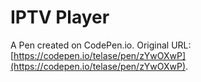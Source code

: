 # IPTV Player

A Pen created on CodePen.io. Original URL: [https://codepen.io/telase/pen/zYwOXwP](https://codepen.io/telase/pen/zYwOXwP).

